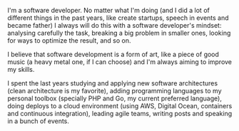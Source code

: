 I'm a software developer. No matter what I'm doing (and I did a lot of different things in the past years, like create startups, speech in events and became father) I always will do this with a software developer's mindset: analysing carefully the task, breaking a big problem in smaller ones, looking for ways to optimize the result, and so on.

I believe that software development is a form of art, like a piece of good music (a heavy metal one, if I can choose) and I'm always aiming to improve my skills.

I spent the last years studying and applying new software architectures (clean architecture is my favorite), adding programming languages to my personal toolbox (specially PHP and Go, my current preferred language), doing deploys to a cloud environment (using AWS, Digital Ocean, containers and continuous integration), leading agile teams, writing posts and speaking in a bunch of events.
